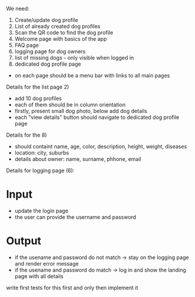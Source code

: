 We need:

1. Create/update dog profile
2. List of already created dog profiles
3. Scan the QR code to find the dog profile
4. Welcome page with basics of the app
5. FAQ page
6. logging page for dog owners
7. list of missing dogs - only visible when logged in
8. dedicated dog profile page

- on each page should be a menu bar with links to all main pages

Details for the list page 2)

- add 10 dog profiles
- each of them should be in column orientation
- firstly, present small dog photo, below add dog details
- each "view details" button should navigate to dedicated dog profile page

Details for the 8)

- should containt name, age, color, description, height, weight, diseases
- location: city, suburbs
- details about owner: name, surname, phhone, email

Details for logging page (6):

# Input 
- update the login page
- the user can provide the username and password
# Output
- if the usename and password do not match -> stay on the logging page and render error message
- if the usename and password do match -> log in and show the landing page with all details

write first tests for this first and only then implement it
